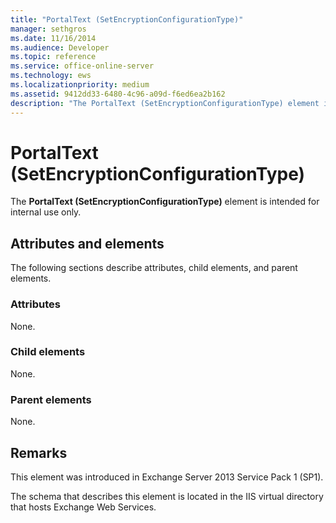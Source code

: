 ```yaml
---
title: "PortalText (SetEncryptionConfigurationType)"
manager: sethgros
ms.date: 11/16/2014
ms.audience: Developer
ms.topic: reference
ms.service: office-online-server
ms.technology: ews
ms.localizationpriority: medium
ms.assetid: 9412dd33-6480-4c96-a09d-f6ed6ea2b162
description: "The PortalText (SetEncryptionConfigurationType) element is intended for internal use only."
---
```


# PortalText (SetEncryptionConfigurationType)

The **PortalText (SetEncryptionConfigurationType)** element is intended for internal use only. 

## Attributes and elements

The following sections describe attributes, child elements, and parent elements.
  
### Attributes

None.
  
### Child elements

None.
  
### Parent elements

None.
  
## Remarks

This element was introduced in Exchange Server 2013 Service Pack 1 (SP1).
  
The schema that describes this element is located in the IIS virtual directory that hosts Exchange Web Services.
  

